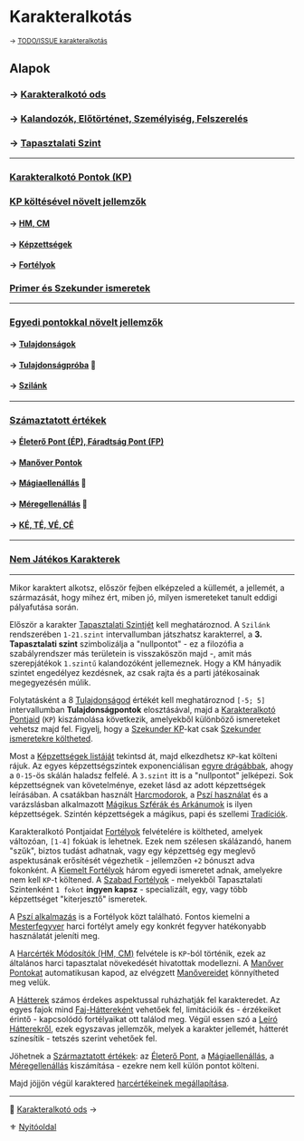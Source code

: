 # Karakteralkotás

<sub>→ [TODO/ISSUE karakteralkotás](https://github.com/kaktusztea/szilankrpg/wiki/TODO.ISSUE.karakteralkotas)</sub>

## Alapok

### → [Karakteralkotó ods](011_karakteralkoto_ods.md)

### → [Kalandozók, Előtörténet, Személyiség, Felszerelés](012_kalandozok_elotortenet_szemelyiseg_felszereles.md)

### → [Tapasztalati Szint](013_tsz_szintlepes.md)

---
### [Karakteralkotó Pontok (KP)](014_kp.md)

### [KP költésével növelt jellemzők](015_00_kp_koltesevel_novelt_jellemzok.md)

#### → [HM, CM](015_01_hm_cm.md)

#### → [Képzettségek](031_kepzettseglista.md)

#### → [Fortélyok](040_fortelyok.md)

### [Primer és Szekunder ismeretek](016_primer_szekunder_ismeretek.md)

---

### [Egyedi pontokkal növelt jellemzők](017_00_egyedi_pontokkal_novelt_jellemzok.md)

#### → [Tulajdonságok](017_01_tulajdonsagok.md)
#### → [Tulajdonságpróba](017_02_tulajdonsagproba.md) 🎲
#### → [Szilánk](017_03_szilank.md)

---
### [Számaztatott értékek](018_00_szarmaztatott_ertekek.md)

#### → [Életerő Pont (ÉP), Fáradtság Pont (FP)](018_01_ep_kt.md)

#### → [Manőver Pontok](018_02_manover_pontok_99.md)

#### → [Mágiaellenállás](018_03_magiaellenallas.md) 🎲

#### → [Méregellenállás](018_04_meregellenallas.md) 🎲

#### → [KÉ, TÉ, VÉ, CÉ](018_05_KE_TE_VE_CE_99.md)

---
### [Nem Játékos Karakterek](019_njk.md)

---

Mikor karaktert alkotsz, először fejben elképzeled a küllemét, a jellemét, a származását, hogy mihez ért, miben jó, milyen ismereteket tanult eddigi pályafutása során.

Először a karakter [Tapasztalati Szintjét](013_tsz_szintlepes.md) kell meghatároznod. A `Szilánk` rendszerében `1-21.szint` intervallumban játszhatsz karakterrel, a **3. Tapasztalati szint** szimbolizálja a "nullpontot" - ez a filozófia a szabályrendszer más területein is visszaköszön majd -, amit más szerepjátékok `1.szintű` kalandozóként jellemeznek. Hogy a KM hányadik szintet engedélyez kezdésnek, az csak rajta és a parti játékosainak megegyezésén múlik.

Folytatásként a 8 [Tulajdonságod](017_01_tulajdonsagok.md) értékét kell meghatároznod `[-5; 5]` intervallumban **Tulajdonságpontok** elosztásával, majd a [Karakteralkotó Pontjaid](014_kp.md) (`KP`) kiszámolása következik, amelyekből különböző ismereteket vehetsz majd fel. Figyelj, hogy a [Szekunder KP](014_kp.md)-kat csak [Szekunder ismeretekre költheted](016_primer_szekunder_ismeretek.md).

Most a [Képzettségek listáját](031_kepzettseglista.md) tekintsd át, majd elkezdhetsz `KP`-kat költeni rájuk. Az egyes képzettségszintek exponenciálisan [egyre drágábbak](035_kepzettsegszintek_kp_igenye.md), ahogy a `0-15`-ös skálán haladsz felfelé. A `3.szint` itt is a "nullpontot" jelképezi. Sok képzettségnek van követelménye, ezeket lásd az adott képzettségek leírásában. A csatákban használt [Harcmodorok](031_kepzettseglista.md#harci-k%C3%A9pzetts%C3%A9gek-%F0%9F%85%BF%EF%B8%8F), a [Pszí használat](kepzettsegek.primer.misztikus/pszi_hasznalat.md) és a varázslásban alkalmazott [Mágikus Szférák és Arkánumok](097_magikus_szferak_arkanumok.md) is ilyen képzettségek. Szintén képzettségek a mágikus, papi és szellemi [Tradíciók](050_tradiciok.md).

Karakteralkotó Pontjaidat [Fortélyok](040_fortelyok.md) felvételére is költheted, amelyek változóan, `[1-4]` fokúak is lehetnek. Ezek nem szélesen skálázandó, hanem "szűk", biztos tudást adhatnak, vagy egy képzettség egy meglevő aspektusának erősítését végezhetik - jellemzően `+2` bónuszt adva fokonként.  A  [Kiemelt Fortélyok](041_kiemelt_fortelyok.md) három egyedi ismeretet adnak, amelyekre nem kell `KP`-t költened. A [Szabad Fortélyok](042_szabad_fortelyok.md) - melyekből Tapasztalati Szintenként `1 fokot` **ingyen kapsz** - specializált, egy, vagy több képzettséget "kiterjesztő" ismeretek.

A [Pszí alkalmazás](fortelyok.misztikus/pszi_kiterjesztes.md) is a Fortélyok közt található. Fontos kiemelni a [Mesterfegyver](fortelyok.harci/mesterfegyver.md) harci fortélyt amely egy konkrét fegyver hatékonyabb használatát jeleníti meg.

A [Harcérték Módosítók (HM, CM)](015_01_hm_cm.md) felvétele is `KP`-ból történik, ezek az általános harci tapasztalat növekedését hivatottak modellezni. A [Manőver Pontokat](066_02_manover_pontok.md) automatikusan kapod, az elvégzett [Manővereidet](066_00_manoverek.md) könnyítheted meg velük.

A [Hátterek](020_hattererek.md) számos érdekes aspektussal ruházhatják fel karakteredet. Az egyes fajok mind [Faj-Háttereként](021_faj_hatterek.md) vehetőek fel, limitációik és - érzékeiket érintő - kapcsolódó fortélyaikat ott találod meg. Végül essen szó a [Leíró Hátterekről](022_leiro_hatterek.md), ezek egyszavas jellemzők, melyek a karakter jellemét, hátterét színesítik - tetszés szerint vehetőek fel.

Jöhetnek a [Származtatott értékek](018_00_szarmaztatott_ertekek.md): az [Életerő Pont](018_01_ep_kt.md), a [Mágiaellenállás](018_03_magiaellenallas.md), a [Méregellenállás](018_04_meregellenallas.md) kiszámítása - ezekre nem kell külön pontot költeni.

Majd jöjjön végül karaktered [harcértékeinek megállapítása](062_01_ke_te_ve_ce.md).

---

🔗 [Karakteralkotó ods](011_karakteralkoto_ods.md) →

⚜️ [Nyitóoldal](start.md#1-karakteralkot%C3%A1s)

